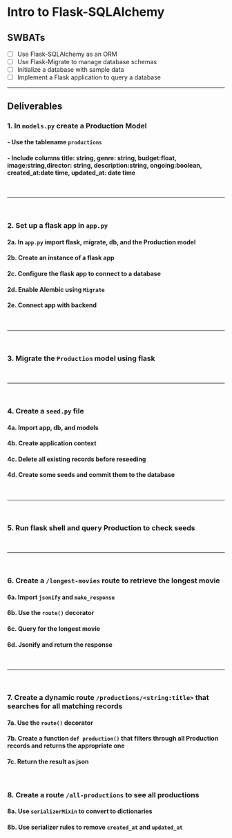 # Intro to Flask-SQLAlchemy

## SWBATs

- [ ] Use Flask-SQLAlchemy as an ORM
- [ ] Use Flask-Migrate to manage database schemas
- [ ] Initialize a database with sample data
- [ ] Implement a Flask application to query a database

---

## Deliverables

### 1. In `models.py` create a Production Model 
#### - Use the tablename `productions`
#### - Include columns title: string, genre: string, budget:float, image:string,director: string, description:string, ongoing:boolean, created_at:date time, updated_at: date time 

<br />

---

<br />

### 2. Set up a flask app in `app.py`
#### 2a. In `app.py` import flask, migrate, db, and the Production model
#### 2b. Create an instance of a flask app
#### 2c. Configure the flask app to connect to a database 
#### 2d. Enable Alembic using `Migrate`
#### 2e. Connect app with backend

<br />

---

<br />

### 3. Migrate the `Production` model using flask

<br />

---

<br />

### 4. Create a `seed.py` file
#### 4a. Import app, db, and models
#### 4b. Create application context 
#### 4c. Delete all existing records before reseeding
#### 4d. Create some seeds and commit them to the database

<br />

---

<br />

### 5. Run flask shell and query Production to check seeds

<br />

---

<br />

### 6. Create a `/longest-movies` route to retrieve the longest movie
#### 6a. Import `jsonify` and `make_response`
#### 6b. Use the `route()` decorator
#### 6c. Query for the longest movie
#### 6d. Jsonify and return the response

<br />

---

<br />

### 7. Create a dynamic route `/productions/<string:title>` that searches for all matching records
#### 7a. Use the `route()` decorator
#### 7b. Create a function `def production()` that filters through all Production records and returns the appropriate one
#### 7c. Return the result as json

<br />


### 8. Create a route `/all-productions` to see all productions
#### 8a. Use `serializerMixin` to convert to dictionaries
#### 8b. Use serializer rules to remove `created_at` and `updated_at`